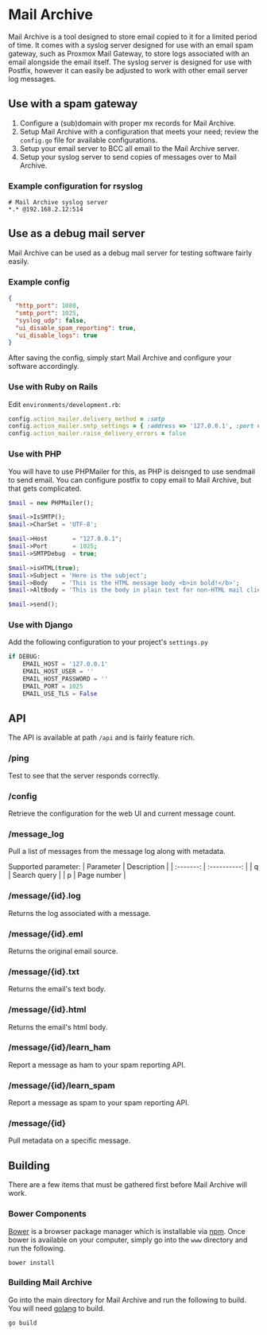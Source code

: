 # Mail Archive

Mail Archive is a tool designed to store email copied to it for a limited period of time. It comes with a syslog server designed for use with an email spam gateway, such as Proxmox Mail Gateway, to store logs associated with an email alongside the email itself. The syslog server is designed for use with Postfix, however it can easily be adjusted to work with other email server log messages.

## Use with a spam gateway

1. Configure a (sub)domain with proper mx records for Mail Archive.
2. Setup Mail Archive with a configuration that meets your need; review the `config.go` file for available configurations.
3. Setup your email server to BCC all email to the Mail Archive server.
4. Setup your syslog server to send copies of messages over to Mail Archive.

### Example configuration for rsyslog
```
# Mail Archive syslog server
*.* @192.168.2.12:514
```

## Use as a debug mail server

Mail Archive can be used as a debug mail server for testing software fairly easily.

### Example config

```json
{
  "http_port": 1080,
  "smtp_port": 1025,
  "syslog_udp": false,
  "ui_disable_spam_reporting": true,
  "ui_disable_logs": true
}
```

After saving the config, simply start Mail Archive and configure your software accordingly.

### Use with Ruby on Rails

Edit `environments/development.rb`:

```ruby
config.action_mailer.delivery_method = :smtp
config.action_mailer.smtp_settings = { :address => '127.0.0.1', :port => 1025 }
config.action_mailer.raise_delivery_errors = false
```

### Use with PHP

You will have to use PHPMailer for this, as PHP is deisnged to use sendmail to send email. You can configure postfix to copy email to Mail Archive, but that gets complicated.

```php
$mail = new PHPMailer();

$mail->IsSMTP();
$mail->CharSet = 'UTF-8';

$mail->Host       = "127.0.0.1";
$mail->Port       = 1025;
$mail->SMTPDebug  = true;

$mail->isHTML(true);
$mail->Subject = 'Here is the subject';
$mail->Body    = 'This is the HTML message body <b>in bold!</b>';
$mail->AltBody = 'This is the body in plain text for non-HTML mail clients';

$mail->send();
```

### Use with Django

Add the following configuration to your project's `settings.py`

```python
if DEBUG:
    EMAIL_HOST = '127.0.0.1'
    EMAIL_HOST_USER = ''
    EMAIL_HOST_PASSWORD = ''
    EMAIL_PORT = 1025
    EMAIL_USE_TLS = False
```

## API

The API is available at path `/api` and is fairly feature rich.

### /ping
Test to see that the server responds correctly.

### /config

Retrieve the configuration for the web UI and current message count.

### /message_log

Pull a list of messages from the message log along with metadata.

Supported parameter:
| Parameter | Description  |
| :-------: | :----------: |
| q         | Search query |
| p         | Page number  |

### /message/{id}.log

Returns the log associated with a message.

### /message/{id}.eml

Returns the original email source.

### /message/{id}.txt

Returns the email's text body.

### /message/{id}.html

Returns the email's html body.

### /message/{id}/learn_ham

Report a message as ham to your spam reporting API.

### /message/{id}/learn_spam

Report a message as spam to your spam reporting API.

### /message/{id}

Pull metadata on a specific message.

## Building

There are a few items that must be gathered first before Mail Archive will work.

### Bower Components

[Bower](https://bower.io/) is a browser package manager which is installable via [npm](https://www.npmjs.com/). Once bower is available on your computer, simply go into the `www` directory and run the following.

```
bower install
```

### Building Mail Archive

Go into the main directory for Mail Archive and run the following to build. You will need [golang](https://golang.org/) to build.

```
go build
```
